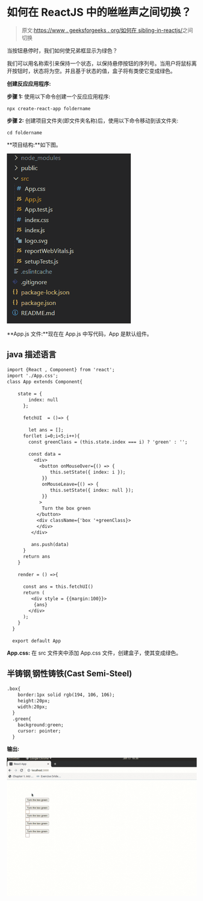 # 如何在 ReactJS 中的咝咝声之间切换？

> 原文:[https://www . geeksforgeeks . org/如何在 sibling-in-reactjs/](https://www.geeksforgeeks.org/how-to-toggle-between-sibiling-in-reactjs/)之间切换

当按钮悬停时，我们如何使兄弟框显示为绿色？

我们可以用名称索引来保持一个状态，以保持悬停按钮的序列号。当用户将鼠标离开按钮时，状态将为空。并且基于状态的值，盒子将有类使它变成绿色。

**创建反应应用程序:**

**步骤 1:** 使用以下命令创建一个反应应用程序:

```
npx create-react-app foldername
```

**步骤 2:** 创建项目文件夹(即文件夹名称)后，使用以下命令移动到该文件夹:

```
cd foldername
```

**项目结构:**如下图。

![](img/65fe4e8d97b981384f28983b2ebae3f8.png)

**App.js 文件:**现在在 App.js 中写代码，App 是默认组件。

## java 描述语言

```
import {React , Component} from 'react';
import './App.css'; 
class App extends Component{

    state = {
        index: null
      };

      fetchUI  = ()=> {

        let ans = [];
      for(let i=0;i<5;i++){
        const greenClass = (this.state.index === i) ? 'green' : '';

        const data = 
          <div>
            <button onMouseOver={() => {
                this.setState({ index: i });
             }}
             onMouseLeave={() => {
                this.setState({ index: null });
             }}  
            >
             Turn the box green
           </button>
           <div className={'box '+greenClass}>
           </div>
         </div>

         ans.push(data)
      }
      return ans
    }

    render = () =>{

      const ans = this.fetchUI()
      return (
         <div style = {{margin:100}}>
          {ans}
        </div>
      );
    }
  }

  export default App
```

**App.css:** 在 src 文件夹中添加 App.css 文件，创建盒子，使其变成绿色。

## 半铸钢ˌ钢性铸铁(Cast Semi-Steel)

```
.box{
    border:1px solid rgb(194, 106, 106);
    height:20px;
    width:20px;
  }
  .green{
    background:green;
    cursor: pointer;
  }
```

**输出:**

![](img/07ac2d2c844636155c5e74f1a45d797e.png)